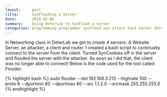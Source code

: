 ```yaml
---
layout:     post
title:      SynFlooding a Server
date:       2018-02-06
summary:    Using DeterLab to SynFlood a server
categories: programming programmer synflood syn attack hack hacker deterlab networking female website bills github
---
```


In Networking class in DeterLab we get to create 4 servers. A Website Server, an attacker, a client and router. I created a bash script to continuelly connect to the server from the client. Turned SynCookies off in the server and flooded the server with the attacker. As soon as I did that, the client was no longer able to connect! Below is the code used for the tool called Flooder:

{% highlight bash %}
sudo flooder --dst 192.168.3.212 --highrate 100 --proto 6 --dportmin 80 --dportmax 80 --src 1.1.2.0 --srcmask 255.255.255.0
{% endhighlight %}
